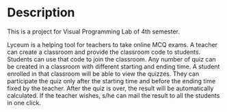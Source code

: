 # Description
This is a project for Visual Programming Lab of 4th semester.

Lyceum is a helping tool for teachers to take online MCQ exams.
A teacher can create a classroom and provide the classroom code to students.
Students can use that code to join the classroom. Any number of
quiz can be created in a classroom with different starting
and ending time. A student enrolled in that classroom will be
able to view the quizzes. They can participate the quiz only 
after the starting time and before the ending time fixed by the
teacher. After the quiz is over, the result will be automatically
calculated. If the teacher wishes, s/he can mail the result
to all the students in one click.